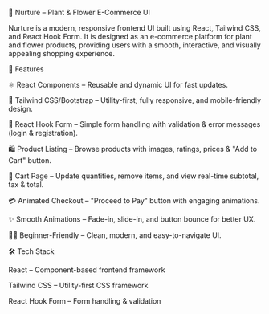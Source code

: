 🌱 Nurture – Plant & Flower E-Commerce UI

Nurture is a modern, responsive frontend UI built using React, Tailwind CSS, and React Hook Form.
It is designed as an e-commerce platform for plant and flower products, providing users with a smooth, interactive, and visually appealing shopping experience.

🚀 Features

⚛️ React Components – Reusable and dynamic UI for fast updates.

🎨 Tailwind CSS/Bootstrap – Utility-first, fully responsive, and mobile-friendly design.

📝 React Hook Form – Simple form handling with validation & error messages (login & registration).

🛍️ Product Listing – Browse products with images, ratings, prices & "Add to Cart" button.

🛒 Cart Page – Update quantities, remove items, and view real-time subtotal, tax & total.

💳 Animated Checkout – "Proceed to Pay" button with engaging animations.

✨ Smooth Animations – Fade-in, slide-in, and button bounce for better UX.

🧑‍💻 Beginner-Friendly – Clean, modern, and easy-to-navigate UI.

🛠️ Tech Stack

React – Component-based frontend framework

Tailwind CSS – Utility-first CSS framework

React Hook Form – Form handling & validation

